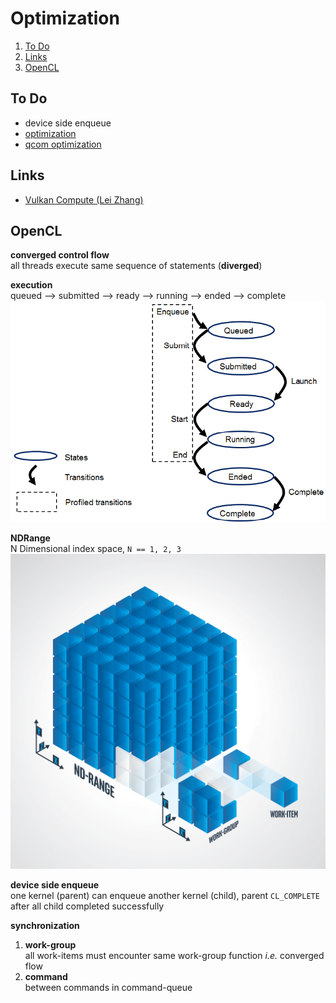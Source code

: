 # Optimization

1. [To Do](#to-do)
2. [Links](#links)
3. [OpenCL](#opencl)

## To Do

- device side enqueue
- [optimization](https://www.milania.de/blog/category/OpenCL)
- [qcom optimization](https://www.qualcomm.com/news/onq/2018/10/opencl-optimization-developers-accelerating-sobel-filter-adreno-gpu)

## Links

- [Vulkan Compute (Lei Zhang)](https://www.lei.chat/posts/what-is-vulkan-compute/)

## OpenCL

**converged control flow**  
all threads execute same sequence of statements (**diverged**)  

**execution**  
queued ⟶ submitted ⟶ ready ⟶ running ⟶ ended ⟶ complete  
![](./media/opt/opt_ocl_execution_sequence.png)  

**NDRange**  
N Dimensional index space, `N == 1, 2, 3`  
![](./media/opt/opt_ocl_NDRange.png)  

**device side enqueue**  
one kernel (parent) can enqueue another kernel (child), parent `CL_COMPLETE` after all child completed successfully  

**synchronization**  
  1. **work-group**  
  all work-items must encounter same work-group function *i.e.* converged flow  
  2. **command**  
  between commands in command-queue  